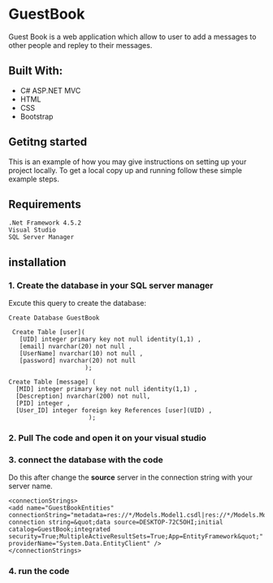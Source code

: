 # GuestBook
Guest Book is a web application which allow to user to add a messages to other people and repley to their messages. 

## Built With:
<ul>
  <li>C# ASP.NET MVC </li>
  <li>HTML</li>
  <li>CSS</li>
  <li>Bootstrap</li>
</ul>

## Getitng started
This is an example of how you may give instructions on setting up your project locally. To get a local copy up and running follow these simple example steps.
## Requirements
 ```
 .Net Framework 4.5.2
 Visual Studio
 SQL Server Manager
  ```
## installation
### 1. Create the database in your SQL server manager</li>
 Excute this query to create the database:<br/>
  ```
  Create Database GuestBook
  
   Create Table [user](
     [UID] integer primary key not null identity(1,1) ,
     [email] nvarchar(20) not null ,
     [UserName] nvarchar(10) not null ,
     [password] nvarchar(20) not null
                       );
                       
  Create Table [message] (
    [MID] integer primary key not null identity(1,1) ,
    [Descreption] nvarchar(200) not null,
    [PID] integer ,
    [User_ID] integer foreign key References [user](UID) ,
                        );
  ```
  
 ### 2. Pull The code and open it on your visual studio
 ### 3. connect the database with the code
 Do this after change the **source** server in the connection string with your server name.
 ```
 <connectionStrings>
<add name="GuestBookEntities" connectionString="metadata=res://*/Models.Model1.csdl|res://*/Models.Model1.ssdl|res://*/Models.Model1.msl;provider=System.Data.SqlClient;provider connection string=&quot;data source=DESKTOP-72C5OHI;initial catalog=GuestBook;integrated security=True;MultipleActiveResultSets=True;App=EntityFramework&quot;" providerName="System.Data.EntityClient" />
 </connectionStrings>
  ```
 ### 4. run the code
 



